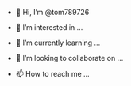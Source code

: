 - 👋 Hi, I’m @tom789726


- 👀 I’m interested in ...


- 🌱 I’m currently learning ...


- 💞️ I’m looking to collaborate on ...


- 📫 How to reach me ...

<!---
tom789726/tom789726 is a ✨ special ✨ repository because its `README.md` (this file) appears on your GitHub profile.
You can click the Preview link to take a look at your changes.
--->
